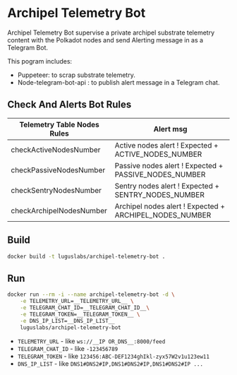 # Archipel Telemetry Bot

Archipel Telemetry Bot supervise a private archipel substrate telemetry content with the Polkadot nodes and send Alerting message in as a Telegram Bot.

This pogram includes:

- Puppeteer: to scrap substrate telemetry.
- Node-telegram-bot-api : to publish alert message in a Telegram chat.

## Check And Alerts Bot Rules

| Telemetry Table Nodes Rules | Alert msg                                               |
| --------------------------- | ------------------------------------------------------- |
| checkActiveNodesNumber      | Active nodes alert ! Expected + ACTIVE_NODES_NUMBER     |
| checkPassiveNodesNumber     | Passive nodes alert ! Expected + PASSIVE_NODES_NUMBER   |
| checkSentryNodesNumber      | Sentry nodes alert ! Expected + SENTRY_NODES_NUMBER     |
| checkArchipelNodesNumber    | Archipel nodes alert ! Expected + ARCHIPEL_NODES_NUMBER |

## Build

```bash
docker build -t luguslabs/archipel-telemetry-bot .
```

## Run

```bash
docker run --rm -i --name archipel-telemetry-bot -d \
    -e TELEMETRY_URL=__TELEMETRY_URL__ \
    -e TELEGRAM_CHAT_ID=__TELEGRAM_CHAT_ID__\
    -e TELEGRAM_TOKEN=__TELEGRAM_TOKEN__ \
    -e DNS_IP_LIST=__DNS_IP_LIST__
    luguslabs/archipel-telemetry-bot
```

- `TELEMETRY_URL` - like `ws://__IP OR_DNS__:8000/feed`
- `TELEGRAM_CHAT_ID` - like `-123456789`
- `TELEGRAM_TOKEN` - like `123456:ABC-DEF1234ghIkl-zyx57W2v1u123ew11`
- `DNS_IP_LIST` - like `DNS1#DNS2#IP,DNS1#DNS2#IP,DNS1#DNS2#IP ...`
